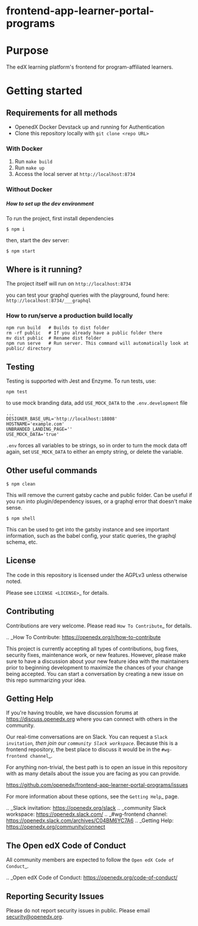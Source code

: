 # frontend-app-learner-portal-programs

# Purpose
The edX learning platform's frontend for program-affiliated learners.

# Getting started

## Requirements for all methods

- OpenedX Docker Devstack up and running for Authentication
- Clone this repository locally with `git clone <repo URL>`

### With Docker

1. Run `make build`
2. Run `make up`
3. Access the local server at `http://localhost:8734`

### Without Docker

##### How to set up the dev environment
To run the project, first install dependencies

`$ npm i`

then, start the dev server:

`$ npm start`

## Where is it running?
The project itself will run on  `http://localhost:8734`

you can test your graphql queries with the playground, found here:  `http://localhost:8734/___graphql`

### How to run/serve a production build locally

```
npm run build   # Builds to dist folder
rm -rf public   # If you already have a public folder there
mv dist public  # Rename dist folder
npm run serve   # Run server. This command will automatically look at public/ directory
```

## Testing

Testing is supported with Jest and Enzyme. To run tests, use:

`npm test`

to use mock branding data, add `USE_MOCK_DATA` to the `.env.development` file

```
...
DESIGNER_BASE_URL='http://localhost:18808'
HOSTNAME='example.com'
UNBRANDED_LANDING_PAGE=''
USE_MOCK_DATA='true'

```

`.env` forces all variables to be strings, so in order to turn the mock data off again, set `USE_MOCK_DATA` to either an empty string, or delete the variable.

## Other useful commands

`$ npm clean`

This will remove the current gatsby cache and public folder. Can be useful if you run into plugin/dependency issues, or a graphql error that doesn't make sense.

`$ npm shell`

This can be used to get into the gatsby instance and see important information, such as the babel config, your static queries, the graphql schema, etc.


## License

The code in this repository is licensed under the AGPLv3 unless otherwise
noted.

Please see `LICENSE <LICENSE>`_ for details.

## Contributing

Contributions are very welcome.  Please read `How To Contribute`_ for details.

.. _How To Contribute: https://openedx.org/r/how-to-contribute

This project is currently accepting all types of contributions, bug fixes,
security fixes, maintenance work, or new features.  However, please make sure
to have a discussion about your new feature idea with the maintainers prior to
beginning development to maximize the chances of your change being accepted.
You can start a conversation by creating a new issue on this repo summarizing
your idea.

## Getting Help

If you're having trouble, we have discussion forums at
https://discuss.openedx.org where you can connect with others in the community.

Our real-time conversations are on Slack. You can request a `Slack
invitation`_, then join our `community Slack workspace`_.  Because this is a
frontend repository, the best place to discuss it would be in the `#wg-frontend
channel`_.

For anything non-trivial, the best path is to open an issue in this repository
with as many details about the issue you are facing as you can provide.

https://github.com/openedx/frontend-app-learner-portal-programs/issues

For more information about these options, see the `Getting Help`_ page.

.. _Slack invitation: https://openedx.org/slack
.. _community Slack workspace: https://openedx.slack.com/
.. _#wg-frontend channel: https://openedx.slack.com/archives/C04BM6YC7A6
.. _Getting Help: https://openedx.org/community/connect

##  The Open edX Code of Conduct

All community members are expected to follow the `Open edX Code of Conduct`_.

.. _Open edX Code of Conduct: https://openedx.org/code-of-conduct/

## Reporting Security Issues

Please do not report security issues in public. Please email security@openedx.org.
